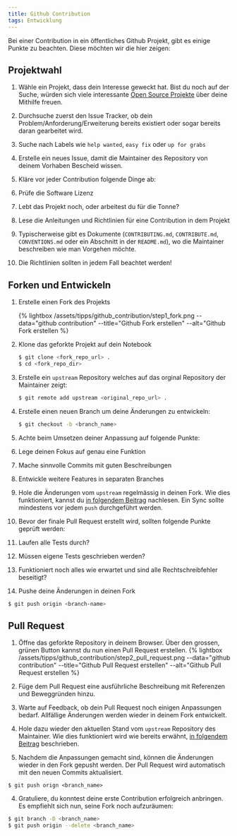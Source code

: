 ```yaml
---
title: Github Contribution
tags: Entwicklung
---
```


Bei einer Contribution in ein öffentliches Github Projekt, gibt es einige Punkte zu beachten. Diese möchten wir die hier zeigen:

## Projektwahl
1. Wähle ein Projekt, dass dein Interesse geweckt hat. Bist du noch auf der Suche, würden sich viele interessante [Open Source Projekte](https://github.com/explore) über deine Mithilfe freuen.

  1. Durchsuche zuerst den Issue Tracker, ob dein Problem/Anforderung/Erweiterung bereits existiert oder sogar bereits daran gearbeitet wird.
  2. Suche nach Labels wie `help wanted`, `easy fix` oder `up for grabs`
  3. Erstelle ein neues Issue, damit die Maintainer des Repository von deinem Vorhaben Bescheid wissen.

2. Kläre vor jeder Contribution folgende Dinge ab:
  1. Prüfe die Software Lizenz
  2. Lebt das Projekt noch, oder arbeitest du für die Tonne?


3. Lese die Anleitungen und Richtlinien für eine Contribution in dem Projekt
  1. Typischerweise gibt es Dokumente (`CONTRIBUTING.md`, `CONTRIBUTE.md`, `CONVENTIONS.md` oder ein Abschnitt in der `README.md`), wo die Maintainer beschreiben wie man Vorgehen möchte.
  2. Die Richtlinien sollten in jedem Fall beachtet werden!


## Forken und Entwickeln
1. Erstelle einen Fork des Projekts

    {% lightbox /assets/tipps/github_contribution/step1_fork.png --data="github contribution" --title="Github Fork erstellen" --alt="Github Fork erstellen %}


2. Klone das geforkte Projekt auf dein Notebook

    ```bash
    $ git clone <fork_repo_url> .
    $ cd <fork_repo_dir>
    ```

3. Erstelle ein `upstream` Repository welches auf das orginal Repository der Maintainer zeigt:

    ```bash
    $ git remote add upstream <original_repo_url> .
    ```

4. Erstelle einen neuen Branch um deine Änderungen zu entwickeln:

    ```bash
    $ git checkout -b <branch_name>
    ```

5. Achte beim Umsetzen deiner Anpassung auf folgende Punkte:
  1. Lege deinen Fokus auf genau eine Funktion
  2. Mache sinnvolle Commits mit guten Beschreibungen
  3. Entwickle weitere Features in separaten Branches
  4. Hole die Änderungen vom `upstream` regelmässig in deinen Fork. Wie dies funktioniert, kannst du [in folgendem Beitrag](/tipps/sync-fork/) nachlesen. Ein Sync sollte mindestens vor jedem `push` durchgeführt werden.

6. Bevor der finale Pull Request erstellt wird, sollten folgende Punkte geprüft werden:
  1. Laufen alle Tests durch?
  2. Müssen eigene Tests geschrieben werden?
  3. Funktioniert noch alles wie erwartet und sind alle Rechtschreibfehler beseitigt?

7. Pushe deine Änderungen in deinen Fork

```bash
$ git push origin <branch-name>
```

## Pull Request
1. Öffne das geforkte Repository in deinem Browser. Über den grossen, grünen Button kannst du nun einen Pull Request erstellen.
    {% lightbox /assets/tipps/github_contribution/step2_pull_request.png --data="github contribution" --title="Github Pull Request erstellen" --alt="Github Pull Request erstellen %}

2. Füge dem Pull Request eine ausführliche Beschreibung mit Referenzen und Beweggründen hinzu.

3. Warte auf Feedback, ob dein Pull Request noch einigen Anpassungen bedarf. Allfällige Änderungen werden wieder in deinem Fork entwickelt.
  1. Hole dazu wieder den aktuellen Stand vom `upstream` Repository des Maintainer. Wie dies funktioniert wird wie bereits erwähnt, [in folgendem Beitrag](/tipps/sync-fork/) beschrieben.
  2. Nachdem die Anpassungen gemacht sind, können die Änderungen wieder in den Fork gepusht werden. Der Pull Request wird automatisch mit den neuen Commits aktualisiert.
  ```
  $ git push orign <branch_name>
  ```

4. Gratuliere, du konntest deine erste Contribution erfolgreich anbringen. Es empfiehlt sich nun, seine Fork noch aufzuräumen:

```bash
$ git branch -D <branch_name>
$ git push origin --delete <branch_name>
```
